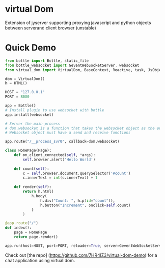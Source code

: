 # virtual Dom
Extension of jyserver supporting proxying javascript and python objects between serverand client browser (unstable)

# Quick Demo
```python
from bottle import Bottle, static_file
from bottle_websocket import GeventWebSocketServer, websocket
from virtual_dom import VirtualDom, BaseContext, Reactive, task, JsObject, LocalStorage, Page, SessionStorage, HTML

dom = VirtualDom()
h = HTML()

HOST = "127.0.0.1"
PORT = 8080

app = Bottle()
# Install plugin to use websocket with bottle
app.install(websocket)

# Server the main process
# dom.websocket is a function that takes the websocket object as the only argument and processes the request
# Websocket object must have a send and receive functions

app.route("/__process_svr0", callback=dom.websocket)

class HomePage(Page):
    def on_client_connected(self, *args):
        self.browser.alert('Hello World')
    
    def count(self):
        c = self.browser.document.querySelector('#count')
        c.innerText = int(c.innerText) + 1
    
    def render(self):
        return h.html(
            h.body(
                h.div("Count: ", h.p(id="count")),
                h.button("Increment", onclick=self.count)
            )
        )

@app.route("/")
def index():
    page = HomePage
    return page.render()

app.run(host=HOST, port=PORT, reloader=True, server=GeventWebSocketServer)
```

Check out [the repo] (https://github.com/7HR4IZ3/virtual-dom-demo) for a chat application using virtual dom.
